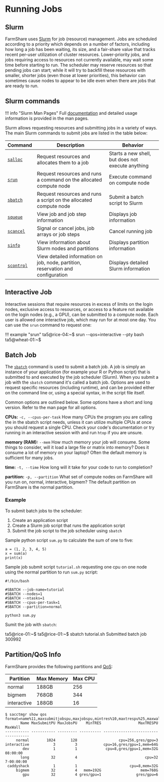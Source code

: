 # Running Jobs

## Slurm

FarmShare uses [Slurm](https://slurm.schedmd.com/) for job (resource) management. Jobs are scheduled according to a priority which depends on a number of factors, including how long a job has been waiting, its size, and a fair-share value that tracks recent per-user utilization of cluster resources. Lower-priority jobs, and jobs requiring access to resources not currently available, may wait some time before starting to run. The scheduler may reserve resources so that pending jobs can start; while it will try to backfill these resources with smaller, shorter jobs (even those at lower priorities), this behavior can sometimes cause nodes to appear to be idle even when there are jobs that are ready to run.

## Slurm commands

!!! info "Slurm Man Pages"
    Full [documentation](https://slurm.schedmd.com/documentation.html) and detailed usage information is provided in the man pages.

Slurm allows requesting resources and submitting jobs in a variety of ways. The
main Slurm commands to submit jobs are listed in the table below:

| Command  | Description | Behavior |
| -------- | ----------- | -------- |
| [`salloc`](https://slurm.schedmd.com/salloc.html) | Request resources and allocates them to a job | Starts a new shell, but does not execute anything |
| [`srun`](https://slurm.schedmd.com/srun.html) | Request resources and runs a command on the allocated compute node | Execute command on compute node |
| [`sbatch`](https://slurm.schedmd.com/sbatch.html) | Request resources and runs a script on the allocated compute node | Submit a batch script to Slurm |
| [`squeue`](https://slurm.schedmd.com/squeue.html) | View job and job step information | Displays job information |
| [`scancel`](https://slurm.schedmd.com/scancel.html) | Signal or cancel jobs, job arrays or job steps | Cancel running job |
| [`sinfo`](https://slurm.schedmd.com/sinfo.html) | View information about Slurm nodes and partitions | Displays partition information |
| [`scontrol`](https://slurm.schedmd.com/scontrol.html) | View detailed information on job, node, partition, reservation and configuration | Displays detailed Slurm information |

## Interactive Job

Interactive sessions that require resources in excess of limits on the login nodes, exclusive access to resources, or access to a feature not available on the login nodes (e.g., a GPU), can be submitted to a compute node. Each user is allowed one interactive job, which may run for at most one day. You can use the `srun` command to request one:

!!! example "srun"
    ta5@rice-04:~$ srun --qos=interactive --pty bash
    ta5@wheat-01:~$ 

## Batch Job

The [`sbatch`](https://slurm.schedmd.com/sbatch.html) command is used to submit a batch job. A job is simply an instance of your application (for example your R or Python script) that is submitted to and executed by the job scheduler (Slurm). When you submit a job with the `sbatch` command it's called a batch job. Options are used to request specific resources (including runtime), and can be provided either on the command line or, using a special syntax, in the script file itself. 

Common options are outlined below. Some options have a short and long version. Refer to the man page for all options.

**CPUs:** `-c, --cpus-per-task` How many CPUs the program you are calling the in the sbatch script needs, unless it can utilize multiple CPUs at once you should request a single CPU. Check your code's documentation or try running in an interactive session with and run `htop` if you are unsure.

**memory (RAM):** `--mem` How much memory your job will consume. Some things to consider, will it load a large file or matrix into memory? Does it consume a lot of memory on your laptop? Often the default memory is sufficient for many jobs.

**time:** `-t, --time` How long will it take for your code to run to completion?

**partition:** `-p, --partition` What set of compute nodes on FarmShare will you run on, normal, interactive, bigmem? The default partition on FarmShare is the normal partition.

### Example

To submit batch jobs to the scheduler:

1. Create an application script 
2. Create a Slurm job script that runs the application script
3. Submit the job script to the job scheduler using `sbatch`

Sample python script `sum.py` to calculate the sum of one to five:

``` shell
a = (1, 2, 3, 4, 5)
x = sum(a)
print(x)
```

Sample job submit script `tutorial.sh` requesting one cpu on one node using the normal partition to run `sum.py` script:

``` shell
#!/bin/bash

#SBATCH --job-name=tutorial
#SBATCH --nodes=1
#SBATCH --ntasks=1
#SBATCH --cpus-per-task=1
#SBATCH --partition=normal

python3 sum.py
```

Sumit the job with `sbatch`:

ta5@rice-01:~$ 
ta5@rice-01:~$ sbatch tutorial.sh
Submitted batch job 300992

## Partition/QoS Info

FarmShare provides the following partitions and [QoS](https://slurm.schedmd.com/qos.html):

| Partition | Max Memory | Max CPU |
| -------- | ----------- | -------- |
| normal | 188GB | 256 |
| bigmem | 768GB | 344 |
| interactive | 188GB | 16 |


``` shell
$ sacctmgr show qos format=name%11,maxsubmitjobspu,maxjobspu,mintres%10,maxtrespu%25,maxwall
       Name MaxSubmitPU MaxJobsPU    MinTRES                 MaxTRESPU     MaxWall 
----------- ----------- --------- ---------- ------------------------- ----------- 
     normal        1024       128                   cpu=256,gres/gpu=3             
interactive           3         3            cpu=16,gres/gpu=1,mem=64G             
        dev           1         1             cpu=8,gres/gpu=1,mem=32G    08:00:00 
       long          32         4                               cpu=32  7-00:00:00 
 caddyshack           1         1                        cpu=8,mem=32G             
     bigmem          32         4   mem=192G                  mem=768G             
        gpu          32         4 gres/gpu=1                gres/gpu=6             
```
